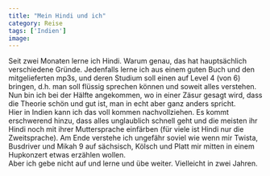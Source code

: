 ```yaml
---
title: "Mein Hindi und ich"
category: Reise
tags: ['Indien']
image: 
---
```


Seit zwei Monaten lerne ich Hindi. Warum genau, das hat hauptsächlich verschiedene Gründe. Jedenfalls lerne ich aus einem guten Buch und den mitgelieferten mp3s, und deren Studium soll einen auf Level 4 (von 6) bringen, d.h. man soll flüssig sprechen können und soweit alles verstehen.  
Nun bin ich bei der Hälfte angekommen, wo in einer Zäsur gesagt wird, dass die Theorie schön und gut ist, man in echt aber ganz anders spricht.  
Hier in Indien kann ich das voll kommen nachvollziehen. Es kommt erschwerend hinzu, dass alles unglaublich schnell geht und die meisten ihr Hindi noch mit ihrer Muttersprache einfärben (für viele ist Hindi nur die Zweitsprache). Am Ende verstehe ich ungefähr soviel wie wenn mir Twista, Busdriver und Mikah 9 auf sächsisch, Kölsch und Platt mir mitten in einem Hupkonzert etwas erzählen wollen.  
Aber ich gebe nicht auf und lerne und übe weiter. Vielleicht in zwei Jahren.